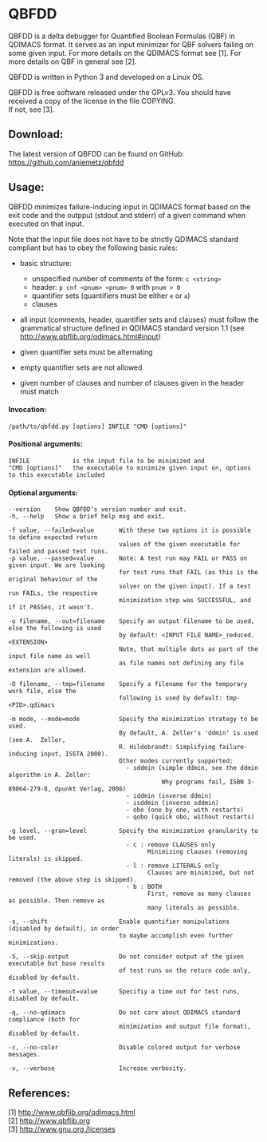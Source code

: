   QBFDD
===============================================================================

QBFDD is a delta debugger for Quantified Boolean Formulas (QBF) in QDIMACS
format. It serves as an input minimizer for QBF solvers failing on some given
input. For more details on the QDIMACS format see [1]. For more details on
QBF in general see [2].

QBFDD is written in Python 3 and developed on a Linux OS.

QBFDD is free software released under the GPLv3. You should have received a
copy of the license in the file COPYING.  
If not, see [3].


 Download:
-------------------------------------------------------------------------------

  The latest version of QBFDD can be found on GitHub:
  https://github.com/aniemetz/qbfdd


 Usage:
-------------------------------------------------------------------------------

QBFDD minimizes failure-inducing input in QDIMACS format based on the exit
code and the outpput (stdout and stderr) of a given command when executed
on that input.

Note that the input file does not have to be strictly QDIMACS standard
compliant but has to obey the following basic rules:  

  - basic structure:  

      - unspecified number of comments of the form: ``c <string>``  
      - header: ``p cnf <pnum> <pnum> 0`` with ``pnum > 0``  
      - quantifier sets (quantifiers must be either ``e`` or ``a``) 
      - clauses  

  - all input (comments, header, quantifier sets and clauses) must follow
    the grammatical structure defined in QDIMACS standard version 1.1
    (see http://www.qbflib.org/qdimacs.html#input)  

  - given quantifier sets must be alternating  

  - empty quantifier sets are not allowed  

  - given number of clauses and number of clauses given in the header
    must match  


#### Invocation:

```
/path/to/qbfdd.py [options] INFILE "CMD [options]"
```

#### Positional arguments:

```
INFILE            is the input file to be minimized and  
"CMD [options]"   the executable to minimize given input on, options to this executable included  
```

#### Optional arguments:
  
```
--version    Show QBFDD's version number and exit.  
-h, --help   Show a brief help msg and exit.

-f value, --failed=value       With these two options it is possible to define expected return 
                               values of the given executable for failed and passed test runs.
-p value, --passed=value       Note: A test run may FAIL or PASS on given input. We are looking
                               for test runs that FAIL (as this is the original behaviour of the
                               solver on the given input). If a test run FAILs, the respective
                               minimization step was SUCCESSFUL, and if it PASSes, it wasn't.

-o filename, --out=filename    Specify an output filename to be used, else the following is used
                               by default: <INPUT FILE NAME>_reduced.<EXTENSION>
                               Note, that multiple dots as part of the input file name as well
                               as file names not defining any file extension are allowed. 

-O filename, --tmp=filename    Specify a filename for the temporary work file, else the
                               following is used by default: tmp-<PID>.qdimacs

-m mode, --mode=mode           Specify the minimization strategy to be used.
                               By default, A. Zeller's 'ddmin' is used (see A.  Zeller,
                               R. Hildebrandt: Simplifying failure-inducing input, ISSTA 2000).
                               Other modes currently supported:
                                 - sddmin (simple ddmin, see the ddmin algorithm in A. Zeller:
                                           Why programs fail, ISBN 3-89864-279-8, dpunkt Verlag, 2006)
                                 - iddmin (inverse ddmin)
                                 - isddmin (inverse sddmin)
                                 - obo (one by one, with restarts)
                                 - qobo (quick obo, without restarts)
        
-g level, --gran=level         Specify the minimization granularity to be used.
                                 - c : remove CLAUSES only
                                       Minimizing clauses (removing literals) is skipped.
                                 - l : remove LITERALS only
                                       Clauses are minimized, but not removed (the above step is skipped).
                                 - b : BOTH
                                       First, remove as many clauses as possible. Then remove as
                                       many literals as possible.

-s, --shift                    Enable quantifier manipulations (disabled by default), in order
                               to maybe accomplish even further minimizations.

-S, --skip-output              Do not consider output of the given executable but base results
                               of test runs on the return code only, disabled by default.

-t value, --timeout=value      Specifiy a time out for test runs, disabled by default.

-q, --no-qdimacs               Do not care about QDIMACS standard compliance (both for
                               minimization and output file format), disabled by default.

-c, --no-color                 Disable colored output for verbose messages.

-v, --verbose                  Increase verbosity.

```


  References: 
-------------------------------------------------------------------------------
  
  [1] http://www.qbflib.org/qdimacs.html  
  [2] http://www.qbflib.org  
  [3] http://www.gnu.org./licenses  
